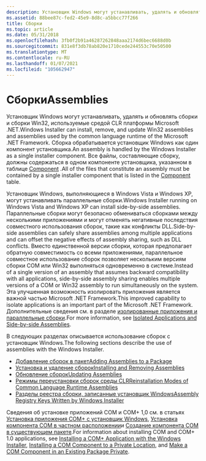 ```yaml
---
description: Установщик Windows могут устанавливать, удалять и обновлять сборки и сборки Win32, используемые средой CLR платформы Microsoft .NET.
ms.assetid: 88bee87c-fed2-45e9-8d8c-a5bbcc77f266
title: Сборки
ms.topic: article
ms.date: 05/31/2018
ms.openlocfilehash: 3fb0f2b91a46287262848aaa2174d6bec6688d0b
ms.sourcegitcommit: 831e8f3db78ab820e1710cede244553c70e50500
ms.translationtype: MT
ms.contentlocale: ru-RU
ms.lasthandoff: 01/07/2021
ms.locfileid: "105662947"
---
```

# <a name="assemblies"></a><span data-ttu-id="c66e5-103">Сборки</span><span class="sxs-lookup"><span data-stu-id="c66e5-103">Assemblies</span></span>

<span data-ttu-id="c66e5-104">Установщик Windows могут устанавливать, удалять и обновлять сборки и сборки Win32, используемые средой CLR платформы Microsoft .NET.</span><span class="sxs-lookup"><span data-stu-id="c66e5-104">Windows Installer can install, remove, and update Win32 assemblies and assemblies used by the common language runtime of the Microsoft .NET Framework.</span></span> <span data-ttu-id="c66e5-105">Сборка обрабатывается установщик Windows как один компонент установщика.</span><span class="sxs-lookup"><span data-stu-id="c66e5-105">An assembly is handled by the Windows Installer as a single installer component.</span></span> <span data-ttu-id="c66e5-106">Все файлы, составляющие сборку, должны содержаться в одном компоненте установщика, указанном в таблице [Component](component-table.md) .</span><span class="sxs-lookup"><span data-stu-id="c66e5-106">All of the files that constitute an assembly must be contained by a single installer component that is listed in the [Component](component-table.md) table.</span></span>

<span data-ttu-id="c66e5-107">Установщик Windows, выполняющиеся в Windows Vista и Windows XP, могут устанавливать параллельные сборки.</span><span class="sxs-lookup"><span data-stu-id="c66e5-107">Windows Installer running on Windows Vista and Windows XP can install side-by-side assemblies.</span></span> <span data-ttu-id="c66e5-108">Параллельные сборки могут безопасно обмениваться сборками между несколькими приложениями и могут отменять негативные последствия совместного использования сборок, такие как конфликты DLL.</span><span class="sxs-lookup"><span data-stu-id="c66e5-108">Side-by-side assemblies can safely share assemblies among multiple applications and can offset the negative effects of assembly sharing, such as DLL conflicts.</span></span> <span data-ttu-id="c66e5-109">Вместо единственной версии сборки, которая предполагает обратную совместимость со всеми приложениями, параллельное совместное использование сборок позволяет нескольким версиям сборки COM или Win32 выполняться одновременно в системе.</span><span class="sxs-lookup"><span data-stu-id="c66e5-109">Instead of a single version of an assembly that assumes backward compatibility with all applications, side-by-side assembly sharing enables multiple versions of a COM or Win32 assembly to run simultaneously on the system.</span></span> <span data-ttu-id="c66e5-110">Эта улучшенная возможность изолировать приложения является важной частью Microsoft .NET Framework.</span><span class="sxs-lookup"><span data-stu-id="c66e5-110">This improved capability to isolate applications is an important part of the Microsoft .NET Framework.</span></span> <span data-ttu-id="c66e5-111">Дополнительные сведения см. в разделе [изолированные приложения и параллельные сборки](/windows/desktop/SbsCs/isolated-applications-and-side-by-side-assemblies-portal).</span><span class="sxs-lookup"><span data-stu-id="c66e5-111">For more information, see [Isolated Applications and Side-by-side Assemblies](/windows/desktop/SbsCs/isolated-applications-and-side-by-side-assemblies-portal).</span></span>

<span data-ttu-id="c66e5-112">В следующих разделах описывается использование сборок с установщик Windows.</span><span class="sxs-lookup"><span data-stu-id="c66e5-112">The following sections describe the use of assemblies with the Windows Installer.</span></span>

-   [<span data-ttu-id="c66e5-113">Добавление сборок в пакет</span><span class="sxs-lookup"><span data-stu-id="c66e5-113">Adding Assemblies to a Package</span></span>](adding-assemblies-to-a-package.md)
-   [<span data-ttu-id="c66e5-114">Установка и удаление сборок</span><span class="sxs-lookup"><span data-stu-id="c66e5-114">Installing and Removing Assemblies</span></span>](installing-and-removing-assemblies.md)
-   [<span data-ttu-id="c66e5-115">Обновление сборок</span><span class="sxs-lookup"><span data-stu-id="c66e5-115">Updating Assemblies</span></span>](updating-assemblies.md)
-   [<span data-ttu-id="c66e5-116">Режимы переустановки сборок среды CLR</span><span class="sxs-lookup"><span data-stu-id="c66e5-116">Reinstallation Modes of Common Language Runtime Assemblies</span></span>](reinstallation-modes-of-common-language-runtime-assemblies.md)
-   [<span data-ttu-id="c66e5-117">Разделы реестра сборки, записанные установщик Windows</span><span class="sxs-lookup"><span data-stu-id="c66e5-117">Assembly Registry Keys Written by Windows Installer</span></span>](assembly-registry-keys-written-by-windows-installer-.md)

<span data-ttu-id="c66e5-118">Сведения об установке приложений COM и COM+ 1,0 см. в статьях [Установка приложения COM+ с установщик Windows](installing-a-com--application-with-the-windows-installer.md), [Установка компонента COM в частном расположении](installing-a-com-component-to-a-private-location.md)и [Создание компонента COM в существующем пакете](make-a-com-component-in-an-existing-package-private.md).</span><span class="sxs-lookup"><span data-stu-id="c66e5-118">For information about installing COM and COM+ 1.0 applications, see [Installing a COM+ Application with the Windows Installer](installing-a-com--application-with-the-windows-installer.md), [Installing a COM Component to a Private Location](installing-a-com-component-to-a-private-location.md), and [Make a COM Component in an Existing Package Private](make-a-com-component-in-an-existing-package-private.md).</span></span>

 

 

